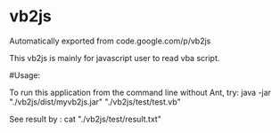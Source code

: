 # vb2js
Automatically exported from code.google.com/p/vb2js

This vb2js is mainly for javascript user to read vba script.

#Usage: 

To run this application from the command line without Ant, try:
java -jar "./vb2js/dist/myvb2js.jar" "./vb2js/test/test.vb"

See result by : cat "./vb2js/test/result.txt"
